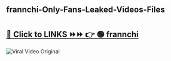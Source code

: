 
 ## frannchi-Only-Fans-Leaked-Videos-Files

# <h2><a href="https://mediaupload.pro?frannchi">🔗 Click to LINKS ⏩⏩ 👉 🟢 frannchi </a></h2>

<a href="https://mediaupload.pro?frannchi" rel="nofollow" data-target="animated-image.originalLink"><img src="https://i.ibb.co.com/xMMVF88/686577567.gif" alt="Viral Video Original" style="max-width: 100%; display: inline-block;" data-target="animated-image.originalImage"></a>
